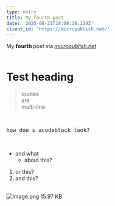 ```yaml
---
type: entry
title: My fourth post
date: '2025-08-21T18:09:10.119Z'
client_id: 'https://micropublish.net/'
---
```

<div>My <strong>fourth </strong><em>post </em>via <a href="https://www.micropublish.net"><em>micropublish.net</em></a><em>&nbsp;<br></em><br></div><h1>Test heading</h1><blockquote>quotes<br>are<br>multi-line</blockquote><div><br></div><pre>how doe s acodeblock look?</pre><div><br></div><ul><li>and what<ul><li>about this?</li></ul></li></ul><ol><li>or this?</li><li>and this?</li></ol><div><br><img src="https://blog.jamesandrewscoulter.com/src/images/1755799739_RackMultipart20250821-115-9xe3a7.png" alt="Image.png 15.97 KB"></div>
